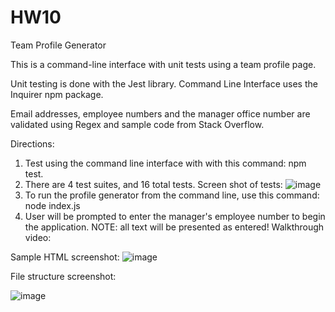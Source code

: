 # HW10
Team Profile Generator

This is a command-line interface with unit tests using a team profile page.  

Unit testing is done with the Jest library.
Command Line Interface uses the Inquirer npm package.

Email addresses, employee numbers and the manager office number are validated using Regex and sample code from Stack Overflow.

Directions:
1.  Test using the command line interface with with this command: npm test.
2.  There are 4 test suites, and 16 total tests. Screen shot of tests: ![image](https://user-images.githubusercontent.com/10423865/111054780-504c9600-843d-11eb-8671-3aac0ed4ae1a.png)
3.  To run the profile generator from the command line, use this command: node index.js
4.  User will be prompted to enter the manager's employee number to begin the application. NOTE: all text will be presented as entered!
Walkthrough video: 



Sample HTML screenshot: 
![image](https://user-images.githubusercontent.com/10423865/111055046-f4cfd780-843f-11eb-9c76-83f2a969d221.png)


File structure screenshot:

![image](https://user-images.githubusercontent.com/10423865/111054860-fbf5e600-843d-11eb-9ace-dbea54e8f32a.png)

